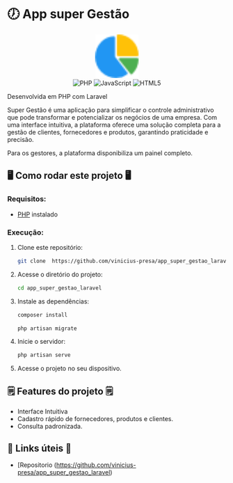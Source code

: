 # 🕖 App super Gestão

<div align="center">
<img src="https://github.com/vinicius-presa/app_super_gestao_laravel/blob/master/public/img/logo.png" width="100" />


<div data-badges>
    <img src="https://img.shields.io/badge/PHP-777BB4?style=for-the-badge&logo=php&logoColor=white" alt="PHP" />
    <img src="https://img.shields.io/badge/javascript-%23F7DF1E.svg?style=for-the-badge&logo=javascript&logoColor=black" alt="JavaScript" />
    <img src="https://img.shields.io/badge/HTML5-E34F26?style=for-the-badge&logo=html5&logoColor=white" alt="HTML5" />
    
</div>
</div>

Desenvolvida em PHP com Laravel

Super Gestão é uma aplicação para simplificar o controle administrativo que pode transformar e potencializar os negócios de uma empresa. Com uma interface intuitiva, a plataforma oferece uma solução completa para a gestão de clientes, fornecedores e produtos, garantindo praticidade e precisão.

Para os gestores, a plataforma disponibiliza um painel completo. 

## 🖥️ Como rodar este projeto 🖥️

### Requisitos:

- [PHP](https://www.php.net/) instalado

### Execução:

1. Clone este repositório:

   ```sh
   git clone  https://github.com/vinicius-presa/app_super_gestao_laravel
   ```

2. Acesse o diretório do projeto:

   ```sh
   cd app_super_gestao_laravel
   ```

3. Instale as dependências:

   ```sh
   composer install
   ```
   ```sh
   php artisan migrate
   ```

4. Inicie o servidor:

   ```sh
   php artisan serve
   ```

5. Acesse o projeto no seu dispositivo.

## 🗒️ Features do projeto 🗒️

- Interface Intuitiva
- Cadastro rápido de fornecedores, produtos e clientes.
- Consulta padronizada.

## 💎 Links úteis 💎

- [Repositorio (https://github.com/vinicius-presa/app_super_gestao_laravel)
 





